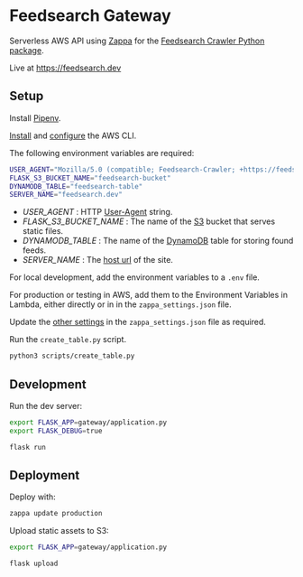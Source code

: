 # Feedsearch Gateway

Serverless AWS API using [Zappa](https://github.com/Miserlou/Zappa) for the [Feedsearch Crawler Python package](https://github.com/DBeath/feedsearch-crawler).

Live at https://feedsearch.dev

## Setup

Install [Pipenv](https://docs.pipenv.org/en/latest/install/#installing-pipenv).

[Install](https://docs.aws.amazon.com/cli/latest/userguide/cli-chap-install.html) and [configure](https://docs.aws.amazon.com/cli/latest/userguide/cli-chap-configure.html) the AWS CLI.

The following environment variables are required:

```bash
USER_AGENT="Mozilla/5.0 (compatible; Feedsearch-Crawler; +https://feedsearch.dev)"
FLASK_S3_BUCKET_NAME="feedsearch-bucket"
DYNAMODB_TABLE="feedsearch-table"
SERVER_NAME="feedsearch.dev"
```

- *USER_AGENT* : HTTP [User-Agent](https://developer.mozilla.org/en-US/docs/Web/HTTP/Headers/User-Agent) string.
- *FLASK_S3_BUCKET_NAME* : The name of the [S3](https://aws.amazon.com/s3/) bucket that serves static files.
- *DYNAMODB_TABLE* : The name of the [DynamoDB](https://aws.amazon.com/dynamodb/) table for storing found feeds.
- *SERVER_NAME* : The [host url](https://flask.palletsprojects.com/en/1.1.x/config/#SERVER_NAME) of the site.

For local development, add the environment variables to a `.env` file.

For production or testing in AWS, add them to the Environment Variables in Lambda, either directly 
or in in the `zappa_settings.json` file.

Update the [other settings](https://github.com/Miserlou/Zappa#advanced-settings) in the `zappa_settings.json` file as required.

Run the `create_table.py` script.

```bash
python3 scripts/create_table.py
```

## Development

Run the dev server:

```bash
export FLASK_APP=gateway/application.py
export FLASK_DEBUG=true

flask run
```

## Deployment

Deploy with:

```bash
zappa update production
```

Upload static assets to S3:

```bash
export FLASK_APP=gateway/application.py

flask upload
```


